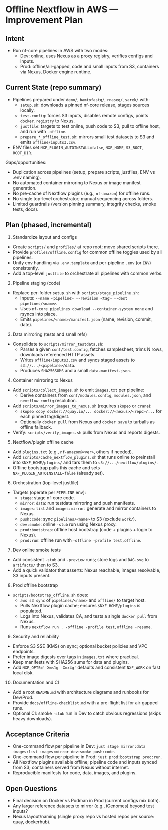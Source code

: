 # Offline Nextflow in AWS — Improvement Plan

## Intent
- Run nf-core pipelines in AWS with two modes:
  - Dev: online, uses Nexus as a proxy registry, verifies configs and inputs.
  - Prod: offline/air‑gapped, code and small inputs from S3, containers via Nexus, Docker engine runtime.

## Current State (repo summary)
- Pipelines prepared under `demo/`, `bamtofastq/`, `rnaseq/`, `sarek/` with:
  - `setup.sh`: downloads a pinned nf-core release, stages sources locally.
  - `test.config`: forces S3 inputs, disables remote configs, points `docker.registry` to Nexus.
  - `justfile`: targets to test online, push code to S3, pull to offline host, and run with `-offline`.
  - `prepare_*_offline_test.sh`: mirrors small test datasets to S3 and emits `offline/inputs3.csv`.
- ENV files set `NXF_PLUGIN_AUTOINSTALL=false`, `NXF_HOME`, `S3_ROOT`, `ROOT_DIR`.

Gaps/opportunities:
- Duplication across pipelines (setup, prepare scripts, justfiles, ENV vs .env naming).
- No automated container mirroring to Nexus or image manifest generation.
- No pre-cache of Nextflow plugins (e.g., `nf-amazon`) for offline runs.
- No single top-level orchestrator; manual sequencing across folders.
- Limited guardrails (version pinning summary, integrity checks, smoke tests, docs).

## Plan (phased, incremental)

1) Standardize layout and configs
- Create `scripts/` and `profiles/` at repo root; move shared scripts there.
- Provide `profiles/offline.config` for common offline toggles used by all pipelines.
- Unify env handling via `.env.template` and per-pipeline `.env` (or `ENV`) consistently.
- Add a top-level `justfile` to orchestrate all pipelines with common verbs.

2) Pipeline staging (code)
- Replace per-folder `setup.sh` with `scripts/stage_pipeline.sh`:
  - Inputs: `--name <pipeline> --revision <tag> --dest pipelines/<name>`.
  - Uses `nf-core pipelines download --container-system none` and rsyncs into place.
  - Emits `pipelines/<name>/manifest.json` (name, revision, commit, date).

3) Data mirroring (tests and small refs)
- Consolidate to `scripts/mirror_testdata.sh`:
  - Parses a given `conf/test.config`, fetches samplesheet, trims N rows, downloads referenced HTTP assets.
  - Writes `offline/inputs3.csv` and syncs staged assets to `s3://.../<pipeline>/data`.
  - Produces `SHA256SUMS` and a small `data.manifest.json`.

4) Container mirroring to Nexus
- Add `scripts/collect_images.sh` to emit `images.txt` per pipeline:
  - Derive containers from `conf/modules.config`, `modules.json`, and `nextflow config` resolution.
- Add `scripts/mirror_images_to_nexus.sh` (requires `skopeo` or `crane`):
  - `skopeo copy docker://quay.io/... docker://<nexus>/<repo>/...` for each pinned tag/digest.
  - Optionally `docker pull` from Nexus and `docker save` to tarballs as offline fallback.
- Verify: `scripts/verify_images.sh` pulls from Nexus and reports digests.

5) Nextflow/plugin offline cache
- Add `plugins.txt` (e.g., `nf-amazon@<ver>`, others if needed).
- Add `scripts/cache_nextflow_plugins.sh` that runs online to preinstall into `$NXF_HOME/plugins/` and tars them to `s3://.../nextflow/plugins/`.
- Offline bootstrap pulls this cache and sets `NXF_PLUGIN_AUTOINSTALL=false` (already set).

6) Orchestration (top-level justfile)
- Targets (operate per `PIPELINE` env):
  - `stage`: stage nf-core code.
  - `mirror:data`: run testdata mirroring and push manifests.
  - `images:list` and `images:mirror`: generate and mirror containers to Nexus.
  - `push:code`: sync `pipelines/<name>` to S3 (exclude `work/`).
  - `dev:smoke`: online `-stub` run using Nexus proxy.
  - `prod:bootstrap`: offline host bootstrap (code + plugins + login to Nexus).
  - `prod:run`: offline run with `-offline -profile test,offline`.

7) Dev online smoke tests
- Add consistent `-stub` and `-preview` runs; store logs and `DAG.svg` to `artifacts/` then to S3.
- Add a quick validator that asserts: Nexus reachable, images resolvable, S3 inputs present.

8) Prod offline bootstrap
- `scripts/bootstrap_offline.sh` does:
  - `aws s3 sync` of `pipelines/<name>` and `offline/` to target host.
  - Pulls Nextflow plugin cache; ensures `$NXF_HOME/plugins` is populated.
  - Logs into Nexus, validates CA, and tests a single `docker pull` from Nexus.
  - Runs `nextflow run . -offline -profile test,offline -resume`.

9) Security and reliability
- Enforce S3 SSE (KMS) on sync; optional bucket policies and VPC endpoints.
- Prefer image digests over tags in `images.txt` where practical.
- Keep manifests with SHA256 sums for data and plugins.
- Add `NXF_OPTS='-Xms1g -Xmx4g'` defaults and consistent `NXF_WORK` on fast local disk.

10) Documentation and CI
- Add a root `README.md` with architecture diagrams and runbooks for Dev/Prod.
- Provide `docs/offline-checklist.md` with a pre-flight list for air‑gapped runs.
- Optional CI: smoke `-stub` run in Dev to catch obvious regressions (skips heavy downloads).

## Acceptance Criteria
- One-command flow per pipeline in Dev: `just stage mirror:data images:list images:mirror dev:smoke push:code`.
- One-command flow per pipeline in Prod: `just prod:bootstrap prod:run`.
- All Nextflow plugins available offline; pipeline code and inputs synced from S3; containers served from Nexus without internet.
- Reproducible manifests for code, data, images, and plugins.

## Open Questions
- Final decision on Docker vs Podman in Prod (current configs mix both).
- Any larger reference datasets to mirror (e.g., iGenomes) beyond test inputs?
- Nexus layout/naming (single proxy repo vs hosted repos per source: quay, dockerhub).
